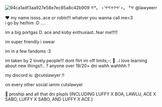  ![94ca1adf3aa927e58e7ec85a8c42b909](https://github.com/user-attachments/assets/a74298bb-0fb7-4714-b49b-d5d264feb63a)
⛧°。 ⋆༺♱༻⋆。 °⛧   @lawyeerr ♥︎ 
my name issss..ace or robin!!! whatver you wanna call me<3   
i go by he/him :D
....


im a big portgas D. ace and koby enthusiast..fear me!!!!! 

im super friendly i swear

 im in a few fandoms :3

 
 im taken by 2 lovely people!!! dont flirt im off limits;-; 🌸
..i love learning about new things!!..
? anyone over 19/20+ dni wahh wahhhh ?

my discord is: @cutslawyer !! 
 
 on every other social iamm cutslawyer 


🚫 proship and all that dni plspls (INCLUDING LUFFY X BOA, LAWLU, ACE X SABO, LUFFY X SABO, AND LUFFY X ACE.)
<!---
lawyeerr/lawyeerr is a ✨ special ✨ repository because its `README.md` (this file) appears on your GitHub profile.
You can click the Preview link to take a look at your changes.
--->
